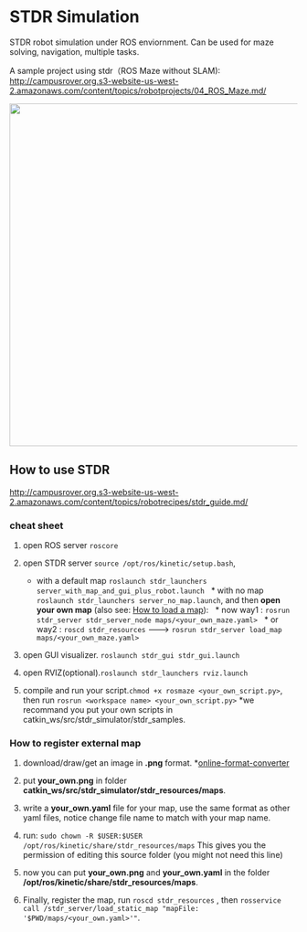 # STDR Simulation
STDR robot simulation under ROS enviornment. Can be used for maze solving, navigation, multiple tasks.

A sample project using stdr（ROS Maze without SLAM): http://campusrover.org.s3-website-us-west-2.amazonaws.com/content/topics/robotprojects/04_ROS_Maze.md/

<img src="https://github.com/celisun/STDR-simulation/blob/master/stdr-turtlebota.png" width="600">



## How to use STDR 
http://campusrover.org.s3-website-us-west-2.amazonaws.com/content/topics/robotrecipes/stdr_guide.md/
### cheat sheet
1. open ROS server `roscore`

1. open STDR server `source /opt/ros/kinetic/setup.bash`,
   * with a default map  `roslaunch stdr_launchers server_with_map_and_gui_plus_robot.launch`
   * with no map `roslaunch stdr_launchers server_no_map.launch`, and then **open your own map** (also see: [How to load a map](http://wiki.ros.org/stdr_simulator/Tutorials/How%20to%20load%20a%20map)): 
   * now way1 : `rosrun stdr_server stdr_server_node maps/<your_own_maze.yaml>`
   * or way2 : `roscd stdr_resources` ---> `rosrun stdr_server load_map maps/<your_own_maze.yaml>`

1. open GUI visualizer. `roslaunch stdr_gui stdr_gui.launch`

1. open RVIZ(optional).`roslaunch stdr_launchers rviz.launch`

1. compile and run your script.`chmod +x rosmaze <your_own_script.py>`, then run `rosrun <workspace name> <your_own_script.py>`  *we recommand you put your own scripts in catkin_ws/src/stdr_simulator/stdr_samples.


### How to register external map
1. download/draw/get an image in **.png** format. *[online-format-converter](https://www.online-convert.com/)

1. put **your_own.png** in folder **catkin_ws/src/stdr_simulator/stdr_resources/maps**.

1. write a **your_own.yaml** file for your map, use the same format as other yaml files, notice change file name to match with your map name.

1. run: `sudo chown -R $USER:$USER /opt/ros/kinetic/share/stdr_resources/maps` This gives you the permission of editing this source folder (you might not need this line)

1. now you can put **your_own.png** and **your_own.yaml** in the folder **/opt/ros/kinetic/share/stdr_resources/maps**.

1. Finally, register the map, run `roscd stdr_resources` , then `rosservice call /stdr_server/load_static_map "mapFile: '$PWD/maps/<your_own.yaml>'"`.
